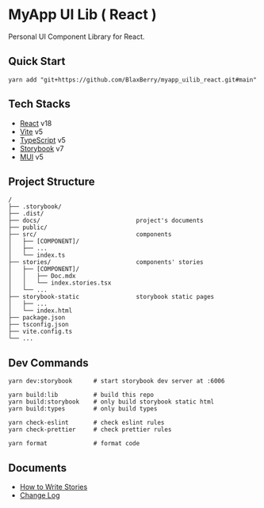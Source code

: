 # MyApp UI Lib ( React )

Personal UI Component Library for React.

## Quick Start

```tsx
yarn add "git+https://github.com/BlaxBerry/myapp_uilib_react.git#main"
```

## Tech Stacks

- [React]() v18
- [Vite]() v5
- [TypeScript]() v5
- [Storybook]() v7
- [MUI]() v5

## Project Structure

```
/
├── .storybook/
├── .dist/
├── docs/                           project's documents
├── public/
├── src/                            components
│   ├── [COMPONENT]/
│   ├── ...
│   └── index.ts
├── stories/                        components' stories
│   ├── [COMPONENT]/
│   │   ├── Doc.mdx
│   │   └── index.stories.tsx
│   └── ...
├── storybook-static                storybook static pages
│   ├── ...
│   └── index.html
├── package.json
├── tsconfig.json
├── vite.config.ts
└── ...
```

## Dev Commands

```shell
yarn dev:storybook      # start storybook dev server at :6006

yarn build:lib          # build this repo
yarn build:storybook    # only build storybook static html
yarn build:types        # only build types

yarn check-eslint       # check eslint rules
yarn check-prettier     # check prettier rules

yarn format             # format code
```

## Documents

- [How to Write Stories](./docs/writeStories.md)
- [Change Log](./docs/changeLog.md)
